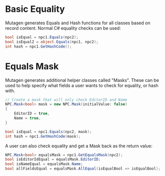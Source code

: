 # Basic Equality
Mutagen generates Equals and Hash functions for all classes based on record content.  Normal C# equality checks can be used:
```cs
bool isEqual = npc1.Equals(npc2);
bool isEqual2 = object.Equals(npc1, npc2);
int hash = npc1.GetHashCode();
```

# Equals Mask
Mutagen generates additional helper classes called "Masks".  These can be used to help specify what fields a user wants to check for equality, or hash with.
```cs
// Create a mask that will only check EditorID and Name
NPC.Mask<bool> mask = new NPC.Mask(initialValue: false)
{
    EditorID = true,
    Name = true,
}

bool isEqual = npc1.Equals(npc2, mask);
int hash = npc1.GetHashCode(mask);
```

A user can also check equality and get a Mask back as the return value:
```cs
NPC.Mask<bool> equalsMask = npc1.GetEqualsMask(npc2);
bool isEditorIdEqual = equalsMask.EditorID;
bool isNameEqual = equalsMask.Name;
bool allFieldsEqual = equalsMask.AllEqual(isEqualBool => isEqualBool);
```
